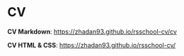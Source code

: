 # CV

**CV Markdown**: <https://zhadan93.github.io/rsschool-cv/cv>

**CV HTML & CSS**: <https://zhadan93.github.io/rsschool-cv/>
